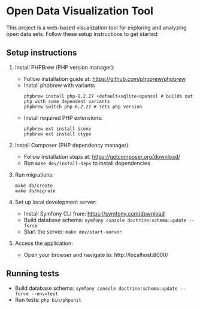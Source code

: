 # Open Data Visualization Tool

This project is a web-based visualization tool for exploring and analyzing open data sets. Follow these setup instructions to get started:

## Setup instructions

1. Install PHPBrew (PHP version manager):
   - Follow installation guide at: https://github.com/phpbrew/phpbrew
   - Install phpbrew with variants
     ```
     phpbrew install php-8.2.27 +default+sqlite+openssl # builds out php with some dependent variants
     phpbrew switch php-8.2.27 # sets php version
     ```
   - Install required PHP extensions:
     ```
     phpbrew ext install iconv
     phpbrew ext install ctype
     ```

3. Install Composer (PHP dependency manager):
   - Follow installation steps at: https://getcomposer.org/download/
   - Run `make dev/install-deps` to install dependencies

4. Run migrations:
   ```
   make db/create
   make db/migrate
   ```

5. Set up local development server:
   - Install Symfony CLI from: https://symfony.com/download
   - Build database schema: `symfony console doctrine:schema:update --force`
   - Start the server: `make dev/start-server`

6. Access the application:
   - Open your browser and navigate to: http://localhost:8000/

## Running tests

- Build database schema: `symfony console doctrine:schema:update --force --env=test`
- Run tests: `php bin/phpunit`
